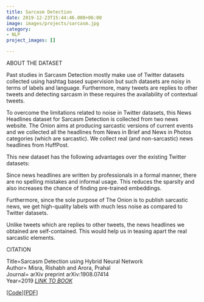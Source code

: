 ```yaml
---
title: Sarcasm Detection
date: 2019-12-23T15:44:46.000+06:00
image: images/projects/sarcasm.jpg
category:
- NLP
project_images: []

---
```

ABOUT THE DATASET

Past studies in Sarcasm Detection mostly make use of Twitter datasets collected using hashtag based supervision but such datasets are noisy in terms of labels and language. Furthermore, many tweets are replies to other tweets and detecting sarcasm in these requires the availability of contextual tweets.

To overcome the limitations related to noise in Twitter datasets, this News Headlines dataset for Sarcasm Detection is collected from two news website. The Onion aims at producing sarcastic versions of current events and we collected all the headlines from News in Brief and News in Photos categories (which are sarcastic). We collect real (and non-sarcastic) news headlines from HuffPost.

This new dataset has the following advantages over the existing Twitter datasets:

Since news headlines are written by professionals in a formal manner, there are no spelling mistakes and informal usage. This reduces the sparsity and also increases the chance of finding pre-trained embeddings.

Furthermore, since the sole purpose of The Onion is to publish sarcastic news, we get high-quality labels with much less noise as compared to Twitter datasets.

Unlike tweets which are replies to other tweets, the news headlines we obtained are self-contained. This would help us in teasing apart the real sarcastic elements.

CITATION

Title=Sarcasm Detection using Hybrid Neural Network  
Author= Misra, Rishabh and Arora, Prahal  
Journal= arXiv preprint arXiv:1908.07414  
Year=2019
[_LINK TO BOOK_](rishabhmisra.github.io/publications)

\[[Code](https://github.com/VIMALRANJEEV/my_work/blob/master/Greatlearning/Sarcasm%20Detection/Project_on_Sarcasm_Detection.ipynb)\]\[[PDF](https://github.com/VIMALRANJEEV/my_work/blob/master/Greatlearning/Sentiment%20analysis/Sequential_Models_in_NLP_assignment.pdf)\]